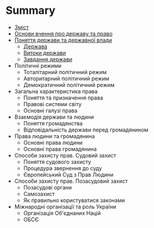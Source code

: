 # Summary

* [Зміст](README.md)
* [Основи вчення про державу та право](osnovi_vchennya_pro_derjavu_ta_pravo.md)
* [Поняття держави та державної влади](chapter1.md)
   * [Держава](derzhava.md)
   * [Витоки держави](vitoki_derzhavi.md)
   * [Завдання держави](zavdannya_derzhavi.md)
* Політичні режими
   * Тоталітарний політичний режим
   * Авторитарний політичний режим
   * Демократичний політичний режим
* Загальна характеристика права
   * Поняття та призначення права
   * Правові системи світу
   * Основні галузі права
* Взаємодія держави та людини
   * Поняття громадянства
   * Відповідальність держави перед громадянином
* Права людини та громадянина
   * Основні права людини
   * Основні права громадянина
* Способи захисту прав. Судовий захист
   * Поняття судового захисту
   * Процедура звернення до суду
   * Європейський Суд з Прав Людини
* Способи захисту прав. Позасудовий захист
   * Позасудові органи
   * Самозахист
   * Як правильно користуватися законами
* Міжнародні організації та роль України
   * Організація Об'єднаних Націй
   * ОБСЄ

